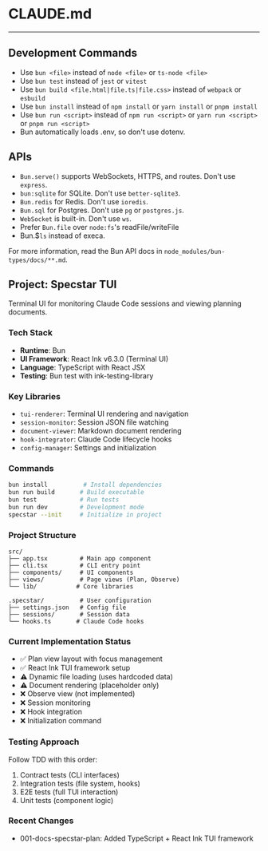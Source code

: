 # CLAUDE.md

---

## Development Commands

- Use `bun <file>` instead of `node <file>` or `ts-node <file>`
- Use `bun test` instead of `jest` or `vitest`
- Use `bun build <file.html|file.ts|file.css>` instead of `webpack` or `esbuild`
- Use `bun install` instead of `npm install` or `yarn install` or `pnpm install`
- Use `bun run <script>` instead of `npm run <script>` or `yarn run <script>` or `pnpm run <script>`
- Bun automatically loads .env, so don't use dotenv.

## APIs

- `Bun.serve()` supports WebSockets, HTTPS, and routes. Don't use `express`.
- `bun:sqlite` for SQLite. Don't use `better-sqlite3`.
- `Bun.redis` for Redis. Don't use `ioredis`.
- `Bun.sql` for Postgres. Don't use `pg` or `postgres.js`.
- `WebSocket` is built-in. Don't use `ws`.
- Prefer `Bun.file` over `node:fs`'s readFile/writeFile
- Bun.$`ls` instead of execa.

For more information, read the Bun API docs in `node_modules/bun-types/docs/**.md`.

## Project: Specstar TUI

Terminal UI for monitoring Claude Code sessions and viewing planning documents.

### Tech Stack
- **Runtime**: Bun
- **UI Framework**: React Ink v6.3.0 (Terminal UI)
- **Language**: TypeScript with React JSX
- **Testing**: Bun test with ink-testing-library

### Key Libraries
- `tui-renderer`: Terminal UI rendering and navigation
- `session-monitor`: Session JSON file watching
- `document-viewer`: Markdown document rendering
- `hook-integrator`: Claude Code lifecycle hooks
- `config-manager`: Settings and initialization

### Commands
```bash
bun install          # Install dependencies
bun run build       # Build executable
bun test            # Run tests
bun run dev         # Development mode
specstar --init     # Initialize in project
```

### Project Structure
```
src/
├── app.tsx         # Main app component
├── cli.tsx         # CLI entry point
├── components/     # UI components
├── views/          # Page views (Plan, Observe)
└── lib/           # Core libraries

.specstar/          # User configuration
├── settings.json   # Config file
├── sessions/       # Session data
└── hooks.ts       # Claude Code hooks
```

### Current Implementation Status
- ✅ Plan view layout with focus management
- ✅ React Ink TUI framework setup
- ⚠️ Dynamic file loading (uses hardcoded data)
- ⚠️ Document rendering (placeholder only)
- ❌ Observe view (not implemented)
- ❌ Session monitoring
- ❌ Hook integration
- ❌ Initialization command

### Testing Approach
Follow TDD with this order:
1. Contract tests (CLI interfaces)
2. Integration tests (file system, hooks)
3. E2E tests (full TUI interaction)
4. Unit tests (component logic)

### Recent Changes
- 001-docs-specstar-plan: Added TypeScript + React Ink TUI framework
